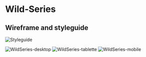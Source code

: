 # Wild-Series

## Wireframe and styleguide
![Styleguide](https://github.com/user-attachments/assets/c09b226d-12ab-4167-a9c5-e446b1112fd3)

![WildSeries-desktop](https://github.com/user-attachments/assets/d98ab983-d998-463d-bef9-71c94a7197b5)
![WildSeries-tablette](https://github.com/user-attachments/assets/72a7c798-8603-4b6e-bfe2-56fe8f283ea3)
![WildSeries-mobile](https://github.com/user-attachments/assets/09e56dcd-3f6e-448f-9ba6-76ad5084623f)
